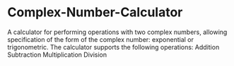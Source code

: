 # Complex-Number-Calculator
A calculator for performing operations with two complex numbers, allowing specification of the form of the complex number: exponential or trigonometric.  The calculator supports the following operations:  Addition Subtraction Multiplication Division
